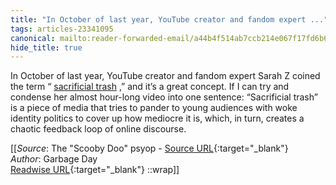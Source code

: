 ```yaml
---
title: "In October of last year, YouTube creator and fandom expert ..."
tags: articles-23341095
canonical: mailto:reader-forwarded-email/a44b4f514ab7ccb214e067f17fd6b643
hide_title: true
---
```


In October of last year, YouTube creator and fandom expert Sarah Z coined the term “ [sacrificial trash](https://substack.com/redirect/76bb3cb9-f409-4fe2-b605-6e67a21b2164?j=eyJ1IjoiMXlmdTFqIn0.qYv5NVQwodvs9yAW1b9IqXxz-UTiPAUp4JXaRMXUArU) ,” and it’s a great concept. If I can try and condense her almost hour-long video into one sentence: “Sacrificial trash” is a piece of media that tries to pander to young audiences with woke identity politics to cover up how mediocre it is, which, in turn, creates a chaotic feedback loop of online discourse.


[[_Source_: The "Scooby Doo" psyop - [Source URL](mailto:reader-forwarded-email/a44b4f514ab7ccb214e067f17fd6b643){:target="_blank"}<br>
_Author_: Garbage Day<br>
[Readwise URL](https://readwise.io/open/457585181){:target="_blank"}
::wrap]]